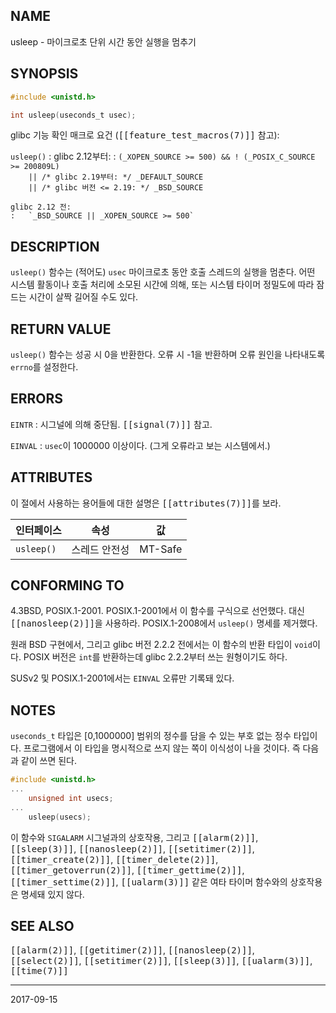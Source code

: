 ## NAME

usleep - 마이크로초 단위 시간 동안 실행을 멈추기

## SYNOPSIS

```c
#include <unistd.h>

int usleep(useconds_t usec);
```

glibc 기능 확인 매크로 요건 (<tt>[[feature_test_macros(7)]]</tt> 참고):

`usleep()`
:   glibc 2.12부터:
    :   `(_XOPEN_SOURCE >= 500) && ! (_POSIX_C_SOURCE >= 200809L)`<br>
        `    || /* glibc 2.19부터: */ _DEFAULT_SOURCE`<br>
        `    || /* glibc 버전 <= 2.19: */ _BSD_SOURCE`
 
    glibc 2.12 전:
    :   `_BSD_SOURCE || _XOPEN_SOURCE >= 500`

## DESCRIPTION

`usleep()` 함수는 (적어도) `usec` 마이크로초 동안 호출 스레드의 실행을 멈춘다. 어떤 시스템 활동이나 호출 처리에 소모된 시간에 의해, 또는 시스템 타이머 정밀도에 따라 잠드는 시간이 살짝 길어질 수도 있다.

## RETURN VALUE

`usleep()` 함수는 성공 시 0을 반환한다. 오류 시 -1을 반환하며 오류 원인을 나타내도록 `errno`를 설정한다.

## ERRORS

`EINTR`
:   시그널에 의해 중단됨. <tt>[[signal(7)]]</tt> 참고.

`EINVAL`
:   `usec`이 1000000 이상이다. (그게 오류라고 보는 시스템에서.)

## ATTRIBUTES

이 절에서 사용하는 용어들에 대한 설명은 <tt>[[attributes(7)]]</tt>를 보라.

| 인터페이스 | 속성 | 값 |
| --- | --- | --- |
| `usleep()` | 스레드 안전성 | MT-Safe |

## CONFORMING TO

4.3BSD, POSIX.1-2001. POSIX.1-2001에서 이 함수를 구식으로 선언했다. 대신 <tt>[[nanosleep(2)]]</tt>을 사용하라. POSIX.1-2008에서 `usleep()` 명세를 제거했다.

원래 BSD 구현에서, 그리고 glibc 버전 2.2.2 전에서는 이 함수의 반환 타입이 `void`이다. POSIX 버전은 `int`를 반환하는데 glibc 2.2.2부터 쓰는 원형이기도 하다.

SUSv2 및 POSIX.1-2001에서는 `EINVAL` 오류만 기록돼 있다.

## NOTES

`useconds_t` 타입은 [0,1000000] 범위의 정수를 담을 수 있는 부호 없는 정수 타입이다. 프로그램에서 이 타입을 명시적으로 쓰지 않는 쪽이 이식성이 나을 것이다. 즉 다음과 같이 쓰면 된다.

```c
#include <unistd.h>
...
    unsigned int usecs;
...
    usleep(usecs);
```

이 함수와 `SIGALARM` 시그널과의 상호작용, 그리고 <tt>[[alarm(2)]]</tt>, <tt>[[sleep(3)]]</tt>, <tt>[[nanosleep(2)]]</tt>, <tt>[[setitimer(2)]]</tt>, <tt>[[timer_create(2)]]</tt>, <tt>[[timer_delete(2)]]</tt>, <tt>[[timer_getoverrun(2)]]</tt>, <tt>[[timer_gettime(2)]]</tt>, <tt>[[timer_settime(2)]]</tt>, <tt>[[ualarm(3)]]</tt> 같은 여타 타이머 함수와의 상호작용은 명세돼 있지 않다.

## SEE ALSO

<tt>[[alarm(2)]]</tt>, <tt>[[getitimer(2)]]</tt>, <tt>[[nanosleep(2)]]</tt>, <tt>[[select(2)]]</tt>, <tt>[[setitimer(2)]]</tt>, <tt>[[sleep(3)]]</tt>, <tt>[[ualarm(3)]]</tt>, <tt>[[time(7)]]</tt>

----

2017-09-15
